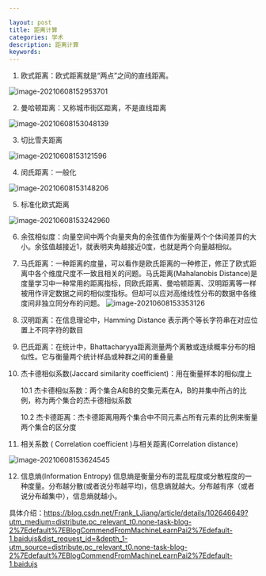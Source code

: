 ```yaml
---

layout: post
title: 距离计算
categories: 学术
description: 距离计算
keywords: 
---
```


1. 欧式距离：欧式距离就是“两点”之间的直线距离。

![image-20210608152953701](D:\blog\images\欧式距离)

2. 曼哈顿距离：又称城市街区距离，不是直线距离

![image-20210608153048139](D:\blog\images\曼哈顿距离)

3. 切比雪夫距离

![image-20210608153121596](D:\blog\images\切比雪夫距离)

4. 闵氏距离：一般化

![image-20210608153148206](D:\blog\images\闵式距离)

5. 标准化欧式距离

![image-20210608153242960](D:\blog\images\标准化欧式距离)

6. 余弦相似度：向量空间中两个向量夹角的余弦值作为衡量两个个体间差异的大小。余弦值越接近1，就表明夹角越接近0度，也就是两个向量越相似。

7. 马氏距离：一种距离的度量，可以看作是欧氏距离的一种修正，修正了欧式距离中各个维度尺度不一致且相关的问题。马氏距离(Mahalanobis Distance)是度量学习中一种常用的距离指标，同欧氏距离、曼哈顿距离、汉明距离等一样被用作评定数据之间的相似度指标。但却可以应对高维线性分布的数据中各维度间非独立同分布的问题。
   ![image-20210608153353126](D:\blog\images\马氏距离)

8. 汉明距离：在信息理论中，Hamming Distance 表示两个等长字符串在对应位置上不同字符的数目

9. 巴氏距离：在统计中，Bhattacharyya距离测量两个离散或连续概率分布的相似性。它与衡量两个统计样品或种群之间的重叠量

10. 杰卡德相似系数(Jaccard similarity coefficient)：用在衡量样本的相似度上

    10.1 杰卡德相似系数：两个集合A和B的交集元素在A，B的并集中所占的比例，称为两个集合的杰卡德相似系数

    10.2 杰卡德距离：杰卡德距离用两个集合中不同元素占所有元素的比例来衡量两个集合的区分度

11. 相关系数 ( Correlation coefficient )与相关距离(Correlation distance)

![image-20210608153624545](D:\blog\images\相关系数)

12. 信息熵(Information Entropy)
    信息熵是衡量分布的混乱程度或分散程度的一种度量。分布越分散(或者说分布越平均)，信息熵就越大。分布越有序（或者说分布越集中），信息熵就越小。

具体介绍：https://blog.csdn.net/Frank_LJiang/article/details/102646649?utm_medium=distribute.pc_relevant_t0.none-task-blog-2%7Edefault%7EBlogCommendFromMachineLearnPai2%7Edefault-1.baidujs&dist_request_id=&depth_1-utm_source=distribute.pc_relevant_t0.none-task-blog-2%7Edefault%7EBlogCommendFromMachineLearnPai2%7Edefault-1.baidujs

